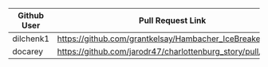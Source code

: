 | Github User | Pull Request Link                                          |
|-------------| -----------------------------------------------------------|
| dilchenk1   | https://github.com/grantkelsay/Hambacher_IceBreaker/pull/8 |
| docarey     | https://github.com/jarodr47/charlottenburg_story/pull/1    |
